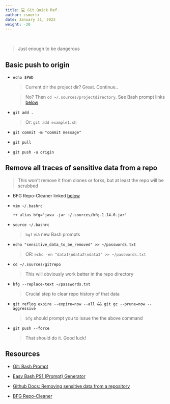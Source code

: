 ```yaml
---
title: 💻 Git Quick Ref.
author: csmertx
date: January 31, 2023
weight: -20
---
```


<br />

> Just enough to be dangerous

## Basic push to origin

- ```echo $PWD```

    > Current dir the project dir? Great. Continue..

    > No? Then ```cd ~/.sources/projectdirectory```. See Bash prompt links [below](#resources)

- ```git add .```

    > Or: ```git add example1.sh```

- ```git commit -m "commit message"```

- ```git pull```

- ```git push -u origin```

## Remove all traces of sensitive data from a repo

> This won't remove it from clones or forks, but at least the repo will be scrubbed

- BFG Repo-Cleaner linked [below](#resources)

- ```vim ~/.bashrc```

    ```
    ++ alias bfg='java -jar ~/.sources/bfg-1.14.0.jar'
    ```

- ```source ~/.bashrc```

    > ```bgf``` via new Bash prompts 

- ```echo "sensitive_data_to_be_removed" >> ~/passwords.txt```

    > OR: ```echo -en "data1\ndata2\ndata3" >> ~/passwords.txt```

- ```cd ~/.sources/gitrepo```

    > This will obviously work better in the repo directory

- ```bfg --replace-text ~/passwords.txt```

    > Crucial step to clear repo history of that data

- ```git reflog expire --expire=now --all && git gc --prune=now --aggressive```

    > ```bfg``` should prompt you to issue the the above command

- ```git push --force```

    > That should do it. Good luck!

## Resources

- [Git: Bash Prompt](https://www.git-scm.com/book/en/v2/Appendix-A%3A-Git-in-Other-Environments-Git-in-Bash)

- [Easy Bash PS1 (Prompt) Generator](https://ezprompt.net/)

- [Github Docs: Removing sensitive data from a repository](https://docs.github.com/en/authentication/keeping-your-account-and-data-secure/removing-sensitive-data-from-a-repository)

- [BFG Repo-Cleaner](https://rtyley.github.io/bfg-repo-cleaner/)
